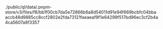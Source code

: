 ./public/ql/data/.pnpm-store/v3/files/f8/bb1f00cb7da5e72866b6a8d54011d91e94f669bcbfc04bbaaccb48d9885cc8ccf2802e2fda73121faeaeaf9f1e64299f517bd96ec3cf2b4a4ca5607a8f3357